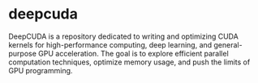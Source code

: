 # deepcuda
DeepCUDA is a repository dedicated to writing and optimizing CUDA kernels for high-performance computing, deep learning, and general-purpose GPU acceleration. The goal is to explore efficient parallel computation techniques, optimize memory usage, and push the limits of GPU programming.
